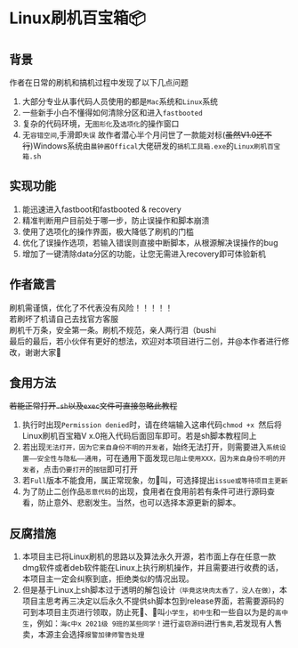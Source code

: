 # Linux刷机百宝箱📦
## 背景
作者在日常的刷机和搞机过程中发现了以下几点问题
1. 大部分专业从事代码人员使用的都是`Mac`系统和`Linux`系统
2. 一些新手小白不懂得如何清除分区和进入`fastbooted`
3. 复杂的代码环境，无`图形化`及`选项化`的操作窗口
4. 无`容错空间`,手滑即`失误`
故作者潜心半个月问世了一款能对标(<del>虽然V1.0还不行</del>)Windows系统由`晨钟酱Offical`大佬研发的`搞机工具箱.exe`的`Linux刷机百宝箱.sh`
## 实现功能
1. 能迅速进入fastboot和fastbooted & recovery
2. 精准判断用户目前处于哪一步，防止误操作和脚本崩溃
3. 使用了选项化的操作界面，极大降低了刷机的门槛
4. 优化了误操作选项，若输入错误则直接中断脚本，从根源解决误操作的bug
5. 增加了一键清除data分区的功能，让您无需进入recovery即可体验新机
## 作者箴言
刷机需谨慎，优化了不代表没有风险！！！！！</br>
若刷坏了机请自己去找官方客服</br>
刷机千万条，安全第一条。刷机不规范，亲人两行泪（bushi</br>
最后的最后，若小伙伴有更好的想法，欢迎对本项目进行二创，并@本作者进行修改，谢谢大家🧨
## 食用方法
 <del> 若能正常打开`.sh`以及`exec`文件可直接忽略此教程</del>
 1. 执行时出现`Permission denied`时，请在终端输入这串代码`chmod +x `然后将Linux刷机百宝箱V x.0拖入代码后面回车即可。若是sh脚本教程同上
 2. 若出现`无法打开，因为它来自身份不明的开发者`，始终无法打开，则需要进入`系统设置——安全性与隐私——通用`，可在通用下面发现`已阻止使用XXX，因为来自身份不明的开发者`，点击`仍要打开`的`按钮`即可打开
 3. 若`Full`版本不能食用，属正常现象，勿🐶叫，可选择提出`issue或等待项目主更新`
 4. 为了防止二创作品`恶意代码`的出现，食用者在食用前若有条件可进行源码查看，防止意外、悲剧发生。当然，也可以选择本源更新的脚本。
## 反腐措施
   1. 本项目主已将Linux刷机的思路以及算法永久开源，若市面上存在任意一款dmg软件或者deb软件能在Linux上执行刷机操作，并且需要进行收费的话，本项目主一定会纠察到底，拒绝类似的情况出现。
   2. 但是基于Linux上sh脚本过于透明的解包设计`（毕竟这块肉太香了，没人在做）`，本项目主思考再三决定以后永久不提供sh脚本包到release界面，若需要源码的可到本项目主页进行领取，防止死🐴、🐶叫`小学生`，`初中生`和一些自以为是的`高中生`，例如：`海c中x 2021级 9班的某些同学！`进行`盗窃源码`进行`售卖`,若发现有人售卖，本源主会选择`报警加律师警告处理`
